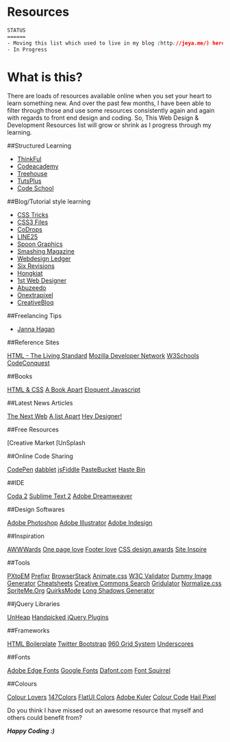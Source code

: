 Resources
=========
```css
STATUS
======
- Moving this list which used to live in my blog (http://jeya.me/) here.
- In Progress
```

What is this?
============
There are loads of resources available online when you set your heart to learn something new. And over the past few months, I have been able to filter through those and use some resources consistently again and again with regards to front end design and coding. So, This Web Design & Development Resources list will grow or shrink as I progress through my learning.

##Structured Learning

- [ThinkFul](http://www.thinkful.com/)
- [Codeacademy](http://www.codecademy.com/)
- [Treehouse](http://www.teamtreehouse.com/)
- [TutsPlus](http://www.tutsplus.com/)
- [Code School](http://www.codeschool.com/)


##Blog/Tutorial style learning

- [CSS Tricks](http://www.css-tricks.com)
- [CSS3 Files](http://www.css3files.com/)
- [CoDrops](http://tympanus.net/codrops/)
- [LINE25](http://line25.com/)
- [Spoon Graphics](http://blog.spoongraphics.co.uk/)
- [Smashing Magazine](http://www.smashingmagazine.com/)
- [Webdesign Ledger](http://webdesignledger.com/)
- [Six Revisions](http://sixrevisions.com/)
- [Hongkiat](http://www.hongkiat.com/blog/)
- [1st Web Designer](http://www.1stwebdesigner.com/blog)
- [Abuzeedo](http://abduzeedo.com/)
- [Onextrapixel](http://www.onextrapixel.com/)
- [CreativeBloq](http://www.creativebloq.com/)

##Freelancing Tips
- [Janna Hagan](http://jannalynnhagan.com/blog/)


##Reference Sites

[HTML - The Living Standard]()
[Mozilla Developer Network]()
[W3Schools]()
[CodeConquest]()


##Books

[HTML & CSS]()
[A Book Apart]()
[Eloquent Javascript]()


##Latest News Articles

[The Next Web]()
[A list Apart]()
[Hey Designer!]()


##Free Resources

[Creative Market
[UnSplash


##Online Code Sharing

[CodePen]()
[dabblet]()
[jsFiddle]()
[PasteBucket]()
[Haste Bin]()


##IDE

[Coda 2]()
[Sublime Text 2]()
[Adobe Dreamweaver]()


##Design Softwares

[Adobe Photoshop]()
[Adobe Illustrator]()
[Adobe Indesign]()


##Inspiration

[AWWWards]()
[One page love]()
[Footer love]()
[CSS design awards]()
[Site Inspire]()


##Tools

[PXtoEM]()
[Prefixr]()
[BrowserStack]()
[Animate.css]()
[W3C Validator]()
[Dummy Image Generator]()
[Cheatsheets]()
[Creative Commons Search]()
[Gridulator]()
[Normalize.css]()
[SpriteMe.Org]()
[QuirksMode]()
[Long Shadows Generator]()


##jQuery Libraries

[UnHeap]()
[Handpicked jQuery Plugins]()


##Frameworks

[HTML Boilerplate]()
[Twitter Bootstrap]()
[960 Grid System]()
[Underscores]()


##Fonts

[Adobe Edge Fonts]()
[Google Fonts]()
[Dafont.com]()
[Font Squirrel]()


##Colours

[Colour Lovers]()
[147Colors]()
[FlatUI Colors]()
[Adobe Kuler]()
[Colour Code]()
[Hail Pixel]()



Do you think I have missed out an awesome resource that myself and others could benefit from?

***Happy Coding :)***
